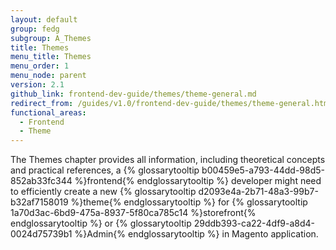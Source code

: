 ```yaml
---
layout: default
group: fedg
subgroup: A_Themes
title: Themes
menu_title: Themes
menu_order: 1
menu_node: parent
version: 2.1
github_link: frontend-dev-guide/themes/theme-general.md
redirect_from: /guides/v1.0/frontend-dev-guide/themes/theme-general.html
functional_areas:
  - Frontend
  - Theme
---
```


The Themes chapter provides all information, including theoretical concepts and practical references, a {% glossarytooltip b00459e5-a793-44dd-98d5-852ab33fc344 %}frontend{% endglossarytooltip %} developer might need to efficiently create a new {% glossarytooltip d2093e4a-2b71-48a3-99b7-b32af7158019 %}theme{% endglossarytooltip %} for {% glossarytooltip 1a70d3ac-6bd9-475a-8937-5f80ca785c14 %}storefront{% endglossarytooltip %} or {% glossarytooltip 29ddb393-ca22-4df9-a8d4-0024d75739b1 %}Admin{% endglossarytooltip %} in Magento application.


